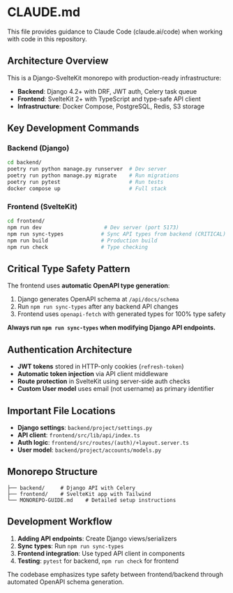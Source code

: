 # CLAUDE.md

This file provides guidance to Claude Code (claude.ai/code) when working with code in this repository.

## Architecture Overview

This is a Django-SvelteKit monorepo with production-ready infrastructure:
- **Backend**: Django 4.2+ with DRF, JWT auth, Celery task queue
- **Frontend**: SvelteKit 2+ with TypeScript and type-safe API client
- **Infrastructure**: Docker Compose, PostgreSQL, Redis, S3 storage

## Key Development Commands

### Backend (Django)
```bash
cd backend/
poetry run python manage.py runserver  # Dev server
poetry run python manage.py migrate    # Run migrations
poetry run pytest                      # Run tests
docker compose up                      # Full stack
```

### Frontend (SvelteKit)
```bash
cd frontend/
npm run dev                    # Dev server (port 5173)
npm run sync-types            # Sync API types from backend (CRITICAL)
npm run build                 # Production build
npm run check                 # Type checking
```

## Critical Type Safety Pattern

The frontend uses **automatic OpenAPI type generation**:
1. Django generates OpenAPI schema at `/api/docs/schema`
2. Run `npm run sync-types` after any backend API changes
3. Frontend uses `openapi-fetch` with generated types for 100% type safety

**Always run `npm run sync-types` when modifying Django API endpoints.**

## Authentication Architecture

- **JWT tokens** stored in HTTP-only cookies (`refresh-token`)
- **Automatic token injection** via API client middleware
- **Route protection** in SvelteKit using server-side auth checks
- **Custom User model** uses email (not username) as primary identifier

## Important File Locations

- **Django settings**: `backend/project/settings.py`
- **API client**: `frontend/src/lib/api/index.ts`
- **Auth logic**: `frontend/src/routes/(auth)/+layout.server.ts`
- **User model**: `backend/project/accounts/models.py`

## Monorepo Structure

```
├── backend/     # Django API with Celery
├── frontend/    # SvelteKit app with Tailwind
└── MONOREPO-GUIDE.md    # Detailed setup instructions
```

## Development Workflow

1. **Adding API endpoints**: Create Django views/serializers
2. **Sync types**: Run `npm run sync-types`
3. **Frontend integration**: Use typed API client in components
4. **Testing**: `pytest` for backend, `npm run check` for frontend

The codebase emphasizes type safety between frontend/backend through automated OpenAPI schema generation.
